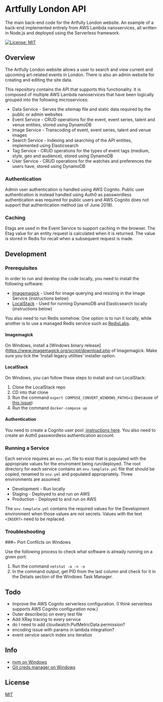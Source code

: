 # Artfully London API

The main back-end code for the Artfully London website. An example of a back-end implemented entirely from AWS Lambda nanoservices, all written in Node.js and deployed using the Serverless framework.

[![License: MIT](https://img.shields.io/badge/License-MIT-yellow.svg)](https://opensource.org/licenses/MIT)

## Overview

The Artfully London website allows a user to search and view current and upcoming art-related events in London. There is also an admin website for creating and editing the site data.

This repository contains the API that supports this functionality. It is composed of multiple AWS Lambda nanoservices that have been logically grouped into the following microservices:

- Data Service - Serves the sitemap file and static data required by the public or admin websites
- Event Service - CRUD operations for the event, event series, talent and venue entities, stored using DynamoDB
- Image Service - Transcoding of event, event series, talent and venue images
- Search Service - Indexing and searching of the API entities, implemented using Elasticsearch
- Tag Service - CRUD operations for the types of event tags (medium, style, geo and audience), stored using DynamoDB
- User Service - CRUD operations for the watches and preferences the users have, stored using DynamoDB

### Authentication

Admin user authentication is handled using AWS Cognito. Public user authentication is instead handled using Auth0 as passwordless authentication was required for public users and AWS Cognito does not support that authentication method (as of June 2018).

### Caching

Etags are used in the Event Service to support caching in the browser. The Etag value for an entity request is calculated when it is returned. The value is stored in Redis for recall when a subsequent request is made.

## Development

### Prerequisites

In order to run and develop the code locally, you need to install the following software:

- [Imagemagick](https://www.imagemagick.org/script/index.php) - Used for image querying and resizing in the Image Service (instructions below)
- [LocalStack](https://localstack.cloud/) - Used for running DynamoDB and Elasticsearch locally (instructions below)

You also need to run Redis somehow. One option is to run it locally, while another is to use a managed Redis service such as [RedisLabs](https://redislabs.com/).

#### Imagemagick

On Windows, install a [Windows binary release](https://www.imagemagick.org/script/download.php of Imagemagick. Make sure you tick the 'Install legacy utilities' installer option.

#### LocalStack

On Windows, you can follow these steps to install and run LocalStack:

1.  Clone the LocalStack repo
1.  CD into that clone
1.  Run the command `export COMPOSE_CONVERT_WINDOWS_PATHS=1` (because of [this issue](https://github.com/docker/for-win/issues/1829))
1.  Run the command `docker-compose up`

#### Authentication

You need to create a Cognito user pool ;[instructions here](https://stackoverflow.com/a/45253010).
You also need to create an Auth0 passwordless authentication account.

### Running a Service

Each service requires an `env.yml` file to exist that is populated with the appropriate values for the enviroment being run/deployed. The root directory for each service contains an `env.template.yml` file that should be copied, renamed to `env.yml` and populated appropriately. Three environments are assumed:

- Development - Run locally
- Staging - Deployed to and run on AWS
- Production - Deployed to and run on AWS

The `env.template.yml` contains the required values for the Development environment when those values are not secrets. Values with the text `<INSERT>` need to be replaced.

### Troubleshooting

###~ Port Conflicts on Windows

Use the following process to check what software is already running on a given port:

1.  Run the command `netstat -a -n -o`
1.  In the command output, get PID from the last column and check for it in the Details section of the Windows Task Manager.

## Todo

- Improve the AWS Cognito serverless configuration. (I think serverless supports AWS Cognito configuration now.)
- Outer describe(s) on every test file
- Add XRay tracing to every service
- do I need to add cloudwatch:PutMetricData permission?
- encoding issue with params in lambda integration?
- event service search index sns iteration

## Info

- [nvm on Windows](https://github.com/coreybutler/nvm-windows)
- [Git creds manager on Windows](https://github.com/Microsoft/Git-Credential-Manager-for-Windows)

## License

[MIT](LICENSE)
